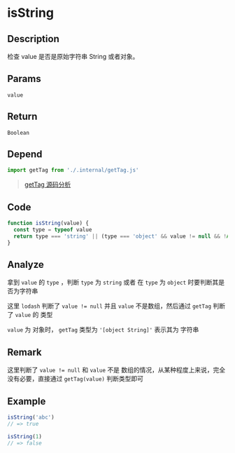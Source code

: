 # isString

## Description
检查 value 是否是原始字符串 String 或者对象。

## Params
`value`

## Return
`Boolean`

## Depend
```js
import getTag from './.internal/getTag.js'
```
> [getTag 源码分析](../internal/getTag.md)

## Code
```js
function isString(value) {
  const type = typeof value
  return type === 'string' || (type === 'object' && value != null && !Array.isArray(value) && getTag(value) == '[object String]')
}
```

## Analyze
拿到 `value` 的 `type` ，判断 `type` 为 `string` 或者 在 `type` 为 `object` 时要判断其是否为字符串

这里 `lodash` 判断了 `value != null` 并且 `value` 不是数组，然后通过 `getTag` 判断了 `value` 的 类型

`value` 为 对象时， `getTag` 类型为 `'[object String]'` 表示其为 字符串

## Remark
这里判断了 `value != null` 和 `value` 不是 数组的情况，从某种程度上来说，完全没有必要，直接通过 `getTag(value)` 判断类型即可

## Example
```js
isString('abc')
// => true

isString(1)
// => false
```
